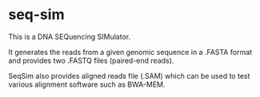 # seq-sim
This is a DNA SEQuencing SIMulator.

It generates the reads from a given genomic sequence in a .FASTA format and provides two .FASTQ files (paired-end reads).

SeqSim also provides aligned reads file (.SAM) which can be used to test various alignment software such as BWA-MEM.
